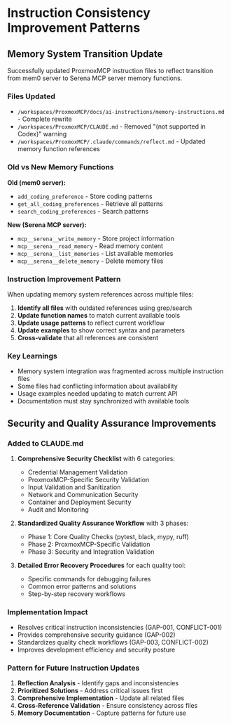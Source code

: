 # Instruction Consistency Improvement Patterns

## Memory System Transition Update

Successfully updated ProxmoxMCP instruction files to reflect transition from mem0 server to
Serena MCP server memory functions.

### Files Updated

- `/workspaces/ProxmoxMCP/docs/ai-instructions/memory-instructions.md` - Complete rewrite
- `/workspaces/ProxmoxMCP/CLAUDE.md` - Removed "(not supported in Codex)" warning
- `/workspaces/ProxmoxMCP/.claude/commands/reflect.md` - Updated memory function references

### Old vs New Memory Functions

**Old (mem0 server):**

- `add_coding_preference` - Store coding patterns
- `get_all_coding_preferences` - Retrieve all patterns  
- `search_coding_preferences` - Search patterns

**New (Serena MCP server):**

- `mcp__serena__write_memory` - Store project information
- `mcp__serena__read_memory` - Read memory content
- `mcp__serena__list_memories` - List available memories
- `mcp__serena__delete_memory` - Delete memory files

### Instruction Improvement Pattern

When updating memory system references across multiple files:

1. **Identify all files** with outdated references using grep/search
2. **Update function names** to match current available tools
3. **Update usage patterns** to reflect current workflow
4. **Update examples** to show correct syntax and parameters
5. **Cross-validate** that all references are consistent

### Key Learnings

- Memory system integration was fragmented across multiple instruction files
- Some files had conflicting information about availability
- Usage examples needed updating to match current API
- Documentation must stay synchronized with available tools

## Security and Quality Assurance Improvements

### Added to CLAUDE.md

1. **Comprehensive Security Checklist** with 6 categories:
   - Credential Management Validation
   - ProxmoxMCP-Specific Security Validation  
   - Input Validation and Sanitization
   - Network and Communication Security
   - Container and Deployment Security
   - Audit and Monitoring

2. **Standardized Quality Assurance Workflow** with 3 phases:
   - Phase 1: Core Quality Checks (pytest, black, mypy, ruff)
   - Phase 2: ProxmoxMCP-Specific Validation
   - Phase 3: Security and Integration Validation

3. **Detailed Error Recovery Procedures** for each quality tool:
   - Specific commands for debugging failures
   - Common error patterns and solutions
   - Step-by-step recovery workflows

### Implementation Impact

- Resolves critical instruction inconsistencies (GAP-001, CONFLICT-001)
- Provides comprehensive security guidance (GAP-002)
- Standardizes quality check workflows (GAP-003, CONFLICT-002)
- Improves development efficiency and security posture

### Pattern for Future Instruction Updates

1. **Reflection Analysis** - Identify gaps and inconsistencies
2. **Prioritized Solutions** - Address critical issues first
3. **Comprehensive Implementation** - Update all related files
4. **Cross-Reference Validation** - Ensure consistency across files
5. **Memory Documentation** - Capture patterns for future use
